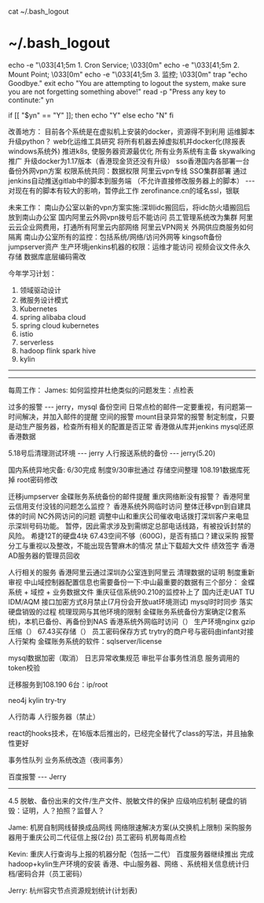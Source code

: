 cat ~/.bash_logout
# ~/.bash_logout

echo -e "\033[41;5m 1. Cron Service; \033[0m" 
echo -e "\033[41;5m 2. Mount Point; \033[0m" 
echo -e "\033[41;5m 3. 监控; \033[0m" 
trap "echo Goodbye." exit
echo "You are attempting to logout the system, make sure you are not forgetting something above!"
read -p "Press any key to continute:" yn

if [[ "$yn" == "Y" ]]; then
  echo "Y"
else
  echo "N"
fi

改善地方：
目前各个系统是在虚拟机上安装的docker，资源得不到利用
运维脚本升级python？
web化运维工具研究
将所有机器去掉虚拟机并docker化(除报表windows系统外)
推进k8s, 使服务器资源最优化
所有业务系统有主备
skywalking推广
升级docker为1.17版本（香港现金货还没有升级）
sso香港国内各部署一台
备份外网vpn方案
权限系统共同：数据权限
阿里云vpn专线
SSO集群部署
通过jenkins自动推送gitlab中的脚本到服务端
（不允许直接修改服务器上的脚本） --- 对现在有的脚本有较大的影响，暂停此工作
zerofinance.cn的域名ssl，银联

未来工作：
南山办公室以新的vpn方案实施:深圳idc搬回后，将idc防火墙搬回后放到南山办公室
国内阿里云外网vpn拨号后不能访问
员工管理系统改为集群
阿里云云企业网费用，打通所有阿里云内部网络
阿里云VPN网关
外网供应商服务如何隔离
南山办公室所有的监控：包括系统/网络/访问外网等
kingsoft备份
jumpserver资产
生产环境jenkins机器的权限：运维才能访问
视频会议文件永久存储
数据库底层编码需改

今年学习计划：
1. 领域驱动设计
2. 微服务设计模式
3. Kubernetes
4. spring alibaba cloud
5. spring cloud kubernetes
6. istio
7. serverless
8. hadoop flink spark hive
9. kylin
-------------------------------------------------

---------------------------------------------------
每周工作：
James:
如何监控并杜绝类似的问题发生：点检表

过多的报警 --- jerry，mysql 备份空间
日常点检的邮件一定要重视，有问题第一时间解决，并加入邮件的提醒
空间的报警
mount目录异常的报警
制定制度，只要是动生产服务器，检查所有相关的配置是否正常
香港做从库并jenkins mysql还原香港数据

5.18号后清理测试环境 --- jerry
人行报送系统的备份 --- jerry(5.20)

国内系统异地灾备: 6/30完成
制度9/30审批通过
存储空间整理
108.191数据库死掉
root密码修改

迁移jumpserver
金碟账务系统备份的邮件提醒
重庆网络断没有报警？
香港阿里云信用支付没钱的问题怎么监控？
香港系统外网临时访问
整体迁移vpn到自建具体的时间
NC外网访问的问题
调整中山和重庆公司催收电话拨打深圳客户来电显示深圳号码功能。
    暂停，因此需求涉及到需绑定总部电话线路，有被投诉封禁的风险。
希捷12T的硬盘4块
67.43空间不够（600G)，是否有插口？建议采购
报警分工与重视以及整改，不能出现告警麻木的情况
禁止下载超大文件
绩效签字
香港AD服务器的管理员回收

人行相关的服务
香港阿里云通过深圳办公室连到阿里云
清理数据的证明
制度重新审视
中山域控制器配置信息也需要备份一下:中山最重要的数据有三个部分： 金蝶系统 + 域控 + 业务数据文件
重庆征信系统90.210的监控补上了
国内迁走UAT
TU IDM/AQM 接口加密方式8月禁止(7月份会开放uat环境测试)
mysql时时同步
落实硬盘销毁的过程
梳理现网与其他环境的限制
金碟账务系统备份方案确定(2套系统)，本机已备份、再备份到NAS
香港系统外网临时访问（）
生产环境nginx gzip压缩（）
67.43买存储（）
员工密码保存方式
trytry的商户号与密码由infant对接
人行架构
金碟账务系统的软件：sqlserver/license


mysql数据加密（取消）
日志异常收集规范
审批平台事务性消息
服务调用的token校验



迁移服务到108.190
6台：ip/root

neo4j
kylin
try-try


人行防毒
人行服务器（禁止）



react的hooks技术，在16版本后推出的，已经完全替代了class的写法，并且抽象性更好

事务性队列
业务系统改造（夜间事务）


百度报警 --- Jerry

-------------------------
4.5 
  脱敏、备份出来的文件/生产文件、脱敏文件的保护
  应级响应机制
  硬盘的销毁：证明，人？拍照？监督人？


Jame:
机房自制网线替换成品网线
网络限速解决方案(从交换机上限制)
采购服务器用于重庆公司二代征信上报(2台)
员工密码
机房每周点检

Kevin:
重庆人行查询与上报的机器分配（包括一二代）
百度服务器继续推出
完成hadoop+kylin生产环境的安装
香港、中山服务器、网络 、系统相关信息统计归档/密码合并（员工密码）

Jerry:
杭州容灾节点资源规划统计(计划表)